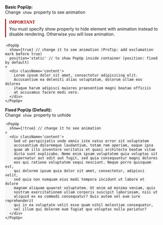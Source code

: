 <style>

important {
  position: relative;
  padding-top: 25px;
  padding-bottom: 1px;
  margin-bottom: 20px;
  display: block;
  line-height: 1.2;
  border-left: 3px solid #900;
  padding-left: 10px;
}


important:before {
  content: 'important';
  position: absolute;
  margin-top: -22px;
  color: #900;
  text-transform: uppercase;
  font-style: normal;
  font-weight: bold;
  font-family: 'PT Sans';
}

:not(pre) code {
  background-color: #f7f7f7;
  border-radius: 3px;
  padding-left: 3px;
  padding-right: 3px;
}

.content {
  width: 500px;
  color: #564a46;
  background-color: #fff5d7;
  border: 3px solid #564a46;
  border-radius: 7px;
  padding: 20px;
  pointer-events: initial;
}

</style>

**Basic PopUp:**  
Change `show` property to see animation

<important>
  You must specify show property to hide element with animation  
  instead to disable rendering. Otherwise you will lose animation.
</important>

    <PopUp
      show={true} // change it to see animation (ProTip: add exclamation mark before true)
      position='static' // to show PopUp inside container (position: fixed by default)
    >
      <div className='content'>
        Lorem ipsum dolor sit amet, consectetur adipisicing elit.
        Accusantium ea deleniti alias voluptatum, dolorum ullam eos dolores
        itaque harum adipisci maiores praesentium magni beatae officiis
        at accusamus facere modi vero.
      </div>
    </PopUp>



**Fixed PopUp (Default):**  
Change `show` property to unhide  

    <PopUp
      show={!true} // change it to see animation
    >
      <div className='content'>
        Sed ut perspiciatis unde omnis iste natus error sit voluptatem
        accusantium doloremque laudantium, totam rem aperiam, eaque ipsa
        quae ab illo inventore veritatis et quasi architecto beatae vitae
        dicta sunt explicabo. Nemo enim ipsam voluptatem quia voluptas sit
        aspernatur aut odit aut fugit, sed quia consequuntur magni dolores
        eos qui ratione voluptatem sequi nesciunt. Neque porro quisquam est,
        qui dolorem ipsum quia dolor sit amet, consectetur, adipisci velit,
        sed quia non numquam eius modi tempora incidunt ut labore et dolore
        magnam aliquam quaerat voluptatem. Ut enim ad minima veniam, quis
        nostrum exercitationem ullam corporis suscipit laboriosam, nisi ut
        aliquid ex ea commodi consequatur? Quis autem vel eum iure reprehenderit
        qui in ea voluptate velit esse quam nihil molestiae consequatur,
        vel illum qui dolorem eum fugiat quo voluptas nulla pariatur?
      </div>
    </PopUp>
